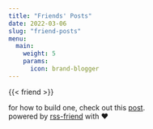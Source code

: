 ```yaml
---
title: "Friends' Posts"
date: 2022-03-06
slug: "friend-posts"
menu:
  main:
    weight: 5
    params:
      icon: brand-blogger
---
```


{{< friend >}}

for how to build one, check out this [post]().  
powered by [rss-friend](https://github.com/ryankert01/rss-friend) with ❤️
